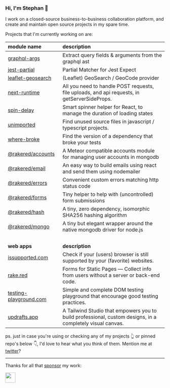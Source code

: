 ### Hi, I'm Stephan 👋

I work on a closed-source business-to-business collaboration platform, and create and maintain open source projects in my spare time. 

Projects that I'm currently working on are:

module name | description
:--- | :---
[graphql-args] | Extract query fields & arguments from the graphql ast
[jest-partial] | Partial Matcher for Jest Expect
[leaflet-geosearch] | (Leaflet) GeoSearch / GeoCode provider
[next-runtime] | All you need to handle POST requests, file uploads, and api requests, in getServerSideProps.
[spin-delay] | Smart spinner helper for React, to manage the duration of loading states
[unimported] | Find unused source files in javascript / typescript projects.
[where-broke] | Find the version of a dependency that broke your tests
[@rakered/accounts] | A Meteor compatible accounts module for managing user accounts in mongodb
[@rakered/email] | An easy way to build emails using react and send them using nodemailer
[@rakered/errors] | Convenient custom errors matching http status code
[@rakered/forms] | Tiny helper to help with (uncontrolled) form submissions
[@rakered/hash] | A tiny, zero dependency, isomorphic SHA256 hashing algorithm
[@rakered/mongo] | A tiny but elegant wrapper around the native mongodb driver for node.js
&nbsp;|
**web apps** | **description**
[issupported.com] | Check if your (users) browser is still supported by your (favorite) websites.
[rake.red] | Forms for Static Pages — Collect info from users without a server or back-end code.
[testing-playground.com] | Simple and complete DOM testing playground that encourage good testing practices.
[updrafts.app] | A Tailwind Studio that empowers you to build professional, custom designs, in a completely visual canvas.

ps. just in case you're using or checking any of my projects 👆 or pinned repo's below 👇, I'd love to hear what you think of them. Mention me at [twitter]? 

---

Thanks for all that [sponsor] my work:

[<img src="https://github.com/aprillion.png" width="32" height="32" />](https://github.com/Aprillion)

[sponsor]: https://github.com/sponsors/smeijer
[twitter]: http://twitter.com/meijer_s

[next-runtime]: https://github.com/smeijer/next-runtime
[spin-delay]: https://github.com/smeijer/spin-delay
[Leaflet-Geosearch]: https://github.com/smeijer/leaflet-geosearch
[Unimported]: https://github.com/smeijer/unimported
[Where-Broke]: https://github.com/smeijer/where-broke
[graphql-args]: https://github.com/smeijer/graphql-args
[jest-partial]: https://github.com/smeijer/jest-partial
[@rakered/accounts]: https://github.com/rakered/rakered/tree/main/packages/accounts
[@rakered/email]: https://github.com/rakered/rakered/tree/main/packages/email
[@rakered/errors]: https://github.com/rakered/rakered/tree/main/packages/errors
[@rakered/forms]: https://github.com/rakered/rakered/tree/main/packages/forms
[@rakered/hash]: https://github.com/rakered/rakered/tree/main/packages/hash
[@rakered/mongo]: https://github.com/rakered/rakered/tree/main/packages/mongo
[blocktober]: https://github.com/smeijer/blocktober

[testing-playground.com]: https://testing-playground.com
[issupported.com]: https://issupported.com
[updrafts.app]: https://updrafts.app
[rake.red]: https://rake.red
